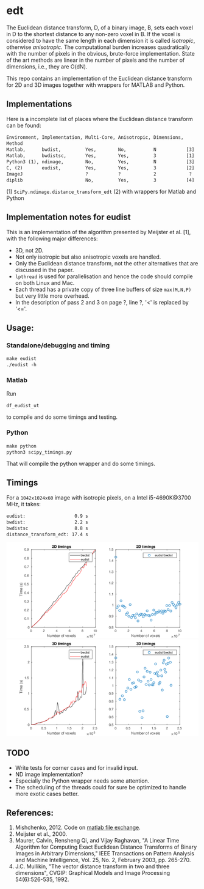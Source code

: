 # edt

The Euclidean distance transform, D, of a binary image, B, sets each
voxel in D to the shortest distance to any non-zero voxel in B. If the
voxel is considered to have the same length in each dimension it is
called *isotropic*, otherwise *anisotropic*. The computational
burden increases quadratically with the number of pixels in the obvious, 
brute-force implementation. State of the art methods are linear in the
number of pixels and the number of dimensions, i.e., they are O(dN).

This repo contains an implementation of the Euclidean distance transform for 
 2D and 3D images together with wrappers for MATLAB and Python.

## Implementations

Here is a incomplete list of places where the Euclidean distance
transform can be found:

```
Environment, Implementation, Multi-Core, Anisotropic, Dimensions, Method
Matlab,      bwdist,         Yes,        No,          N           [3]
Matlab,      bwdistsc,       Yes,        Yes,         3           [1]
Python3 (1), ndimage,        No,         Yes,         N           [3]
C, (2)       eudist,         Yes,        Yes,         3           [2]
ImageJ                       ?           ?            2            ?
diplib                       No,         Yes,         3           [4]
```

(1) `SciPy.ndimage.distance_transform_edt`
(2) with wrappers for Matlab and Python

## Implementation notes for eudist
This is an implementation of the algorithm presented by Meijster et al. [1], with the following major differences:
 * 3D, not 2D.
 * Not only isotropic but also anisotropic voxels are handled.
 * Only the Euclidean distance transform, not the other alternatives
   that are discussed in the paper.
 * `lpthread` is used for parallelisation and hence the code should
   compile on both Linux and Mac.
 * Each thread has a private copy of three line buffers of size
   `max(M,N,P)` but very little more overhead.
 * In the description of pass 2 and 3 on page ?, line ?, '<' is replaced by
   '<='.

## Usage:

### Standalone/debugging and timing

```
make eudist
./eudist -h
```

### Matlab
Run
```
df_eudist_ut
```
to compile and do some timings and testing.

### Python
```
make python
python3 scipy_timings.py
```
That will compile the python wrapper and do some timings.


## Timings

For a `1042x1024x60` image with isotropic pixels, on a Intel
i5-4690K@3700 MHz, it takes:

```
eudist:                  0.9 s
bwdist:                  2.2 s
bwdistsc                 8.8 s
distance_transform_edt: 17.4 s
```

![2D timings](timings_2D.png)
![3D timings](timings_3D.png)

## TODO
 * Write tests for corner cases and for invalid input. 
 * ND image implementation?
 * Especially the Python wrapper needs some attention.
 * The scheduling of the threads could for sure be optimized to handle
   more exotic cases better.

## References:
 1. Mishchenko, 2012. Code on [matlab file exchange](https://se.mathworks.com/matlabcentral/fileexchange/15455-3d-euclidean-distance-transform-for-variable-data-aspect-ratio).
 2. Meijster et al., 2000.
 3. Maurer, Calvin, Rensheng Qi, and Vijay Raghavan, "A Linear Time Algorithm for Computing Exact Euclidean Distance Transforms of Binary Images in Arbitrary Dimensions," IEEE Transactions on Pattern Analysis and Machine Intelligence, Vol. 25, No. 2, February 2003, pp. 265-270.
 4. J.C. Mullikin, "The vector distance transform in two and three dimensions", CVGIP: Graphical Models and Image Processing 54(6):526-535, 1992.

